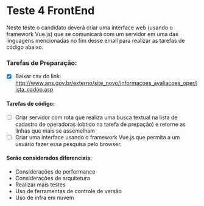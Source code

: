 # Teste 4 FrontEnd

Neste teste o candidato deverá criar uma interface web (usando o framework Vue.js) que se comunicará com um servidor em uma das linguagens mencionadas no fim desse email para realizar as tarefas de código abaixo.

### Tarefas de Preparação:
- [x] Baixar csv do link: http://www.ans.gov.br/externo/site_novo/informacoes_avaliacoes_oper/lista_cadop.asp

#### Tarefas de código:

- [ ] Criar servidor com rota que realiza uma busca textual na lista de cadastro de operadoras (obtido na tarefa de prepação) e retorne as linhas que mais se assemelham
- [ ] Criar uma interface usando o framework Vue.js que permita a um usuário fazer essa pesquisa pelo browser.

#### Serão considerados diferenciais:
- Considerações de performance
- Considerações de arquitetura
- Realizar mais testes
- Uso de ferramentas de controle de versão
- Uso de infra em nuvem